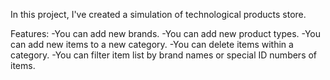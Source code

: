 In this project, I've created a simulation of technological products store.

Features:
-You can add new brands.
-You can add new product types.
-You can add new items to a new category.
-You can delete items within a category.
-You can filter item list by brand names or special ID numbers of items.

